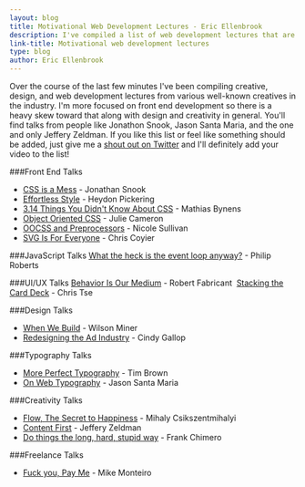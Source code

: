 ```yaml
---
layout: blog
title: Motivational Web Development Lectures - Eric Ellenbrook
description: I've compiled a list of web development lectures that are motivational, inspiring, or just plain important. I'll update this as time goes on so bookmark it!
link-title: Motivational web development lectures
type: blog
author: Eric Ellenbrook
---
```

Over the course of the last few minutes I've been compiling creative, design, and web development lectures from various well-known creatives in the industry. I'm more focused on front end development so there is a heavy skew toward that along with design and creativity in general. You'll find talks from people like Jonathon Snook, Jason Santa Maria, and the one and only Jeffery Zeldman. If you like this list or feel like something should be added, just give me a [shout out on Twitter](https://twitter.com/intent/tweet?text=%40_ellenbrook) and I'll definitely add your video to the list!

<!--more-->

###Front End Talks
- [CSS is a Mess](http://vimeo.com/99877232) - Jonathan Snook
- [Effortless Style](http://vimeo.com/101718785) - Heydon Pickering 
- [3.14 Things You Didn't Know About CSS](http://vimeo.com/100264064) - Mathias Bynens
- [Object Oriented CSS](http://www.youtube.com/watch?v=SqfhZk0eIdE) - Julie Cameron 
- [OOCSS and Preprocessors](https://www.youtube.com/watch?v=GhX8iPcDSsI) - Nicole Sullivan 
- [SVG Is For Everyone](http://vimeo.com/99828116) - Chris Coyier 

###JavaScript Talks
[What the heck is the event loop anyway?](https://www.youtube.com/watch?v=8aGhZQkoFbQ) - Philip Roberts

###UI/UX Talks
[Behavior Is Our Medium](http://vimeo.com/3730382) - Robert Fabricant 
[Stacking the Card Deck](http://vimeo.com/100662919?utm_content=bufferd8223&utm_medium=social&utm_source=linkedin.com&utm_campaign=buffer) - Chris Tse

###Design Talks
- [When We Build](http://vimeo.com/34017777) - Wilson Miner
- [Redesigning the Ad Industry](http://www.thedrum.com/news/2014/08/26/waitrose-implements-7-year-old-boys-brown-sauce-label-rebrand-nationwide) - Cindy Gallop

###Typography Talks
- [More Perfect Typography](http://vimeo.com/17079380) - Tim Brown 
- [On Web Typography](http://vimeo.com/34178417) - Jason Santa Maria

###Creativity Talks
- [Flow, The Secret to Happiness](http://www.ted.com/talks/mihaly_csikszentmihalyi_on_flow?language=en) - Mihaly Csikszentmihalyi
- [Content First](http://vimeo.com/70977623) -  Jeffery Zeldman 
- [Do things the long, hard, stupid way](http://vimeo.com/59384516) - Frank Chimero 

###Freelance Talks
- [Fuck you, Pay Me](http://vimeo.com/22053820) - Mike Monteiro 